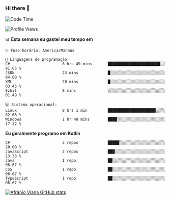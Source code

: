 ### Hi there 👋

<!--
**afranio-viana/afranio-viana** is a ✨ _special_ ✨ repository because its `README.md` (this file) appears on your GitHub profile.

Here are some ideas to get you started:

- 🔭 I’m currently working on ...
- 🌱 I’m currently learning ...
- 👯 I’m looking to collaborate on ...
- 🤔 I’m looking for help with ...
- 💬 Ask me about ...
- 📫 How to reach me: ...
- 😄 Pronouns: ...
- ⚡ Fun fact: ...
-->
<!--START_SECTION:waka-->
![Code Time](http://img.shields.io/badge/Code%20Time-202%20hrs%202%20mins-blue)

![Profile Views](http://img.shields.io/badge/Visualizac%C3%B5es%20do%20perfil-6-blue)

📊 **Esta semana eu gastei meu tempo em** 

```text
🕑︎ Fuso horário: America/Manaus

💬 Linguagens de programação: 
C#                       8 hrs 49 mins       ███████████████████████░░   91.05 % 
JSON                     23 mins             █░░░░░░░░░░░░░░░░░░░░░░░░   04.00 % 
XML                      20 mins             █░░░░░░░░░░░░░░░░░░░░░░░░   03.45 % 
Ezhil                    8 mins              ░░░░░░░░░░░░░░░░░░░░░░░░░   01.49 % 

💻 Sistema operacional: 
Linux                    8 hrs 1 min         █████████████████████░░░░   82.68 % 
Windows                  1 hr 40 mins        ████░░░░░░░░░░░░░░░░░░░░░   17.32 % 
```

**Eu geralmente programo em Kotlin** 

```text
C#                       3 repos             █████░░░░░░░░░░░░░░░░░░░░   20.00 % 
JavaScript               2 repos             ███░░░░░░░░░░░░░░░░░░░░░░   13.33 % 
Java                     1 repo              ██░░░░░░░░░░░░░░░░░░░░░░░   06.67 % 
CSS                      1 repo              ██░░░░░░░░░░░░░░░░░░░░░░░   06.67 % 
TypeScript               1 repo              ██░░░░░░░░░░░░░░░░░░░░░░░   06.67 % 
```




<!--END_SECTION:waka-->
[![Afrânio Viana GitHub stats](https://github-readme-stats.vercel.app/api?username=afranio-viana)](https://github.com/anuraghazra/github-readme-stats)
